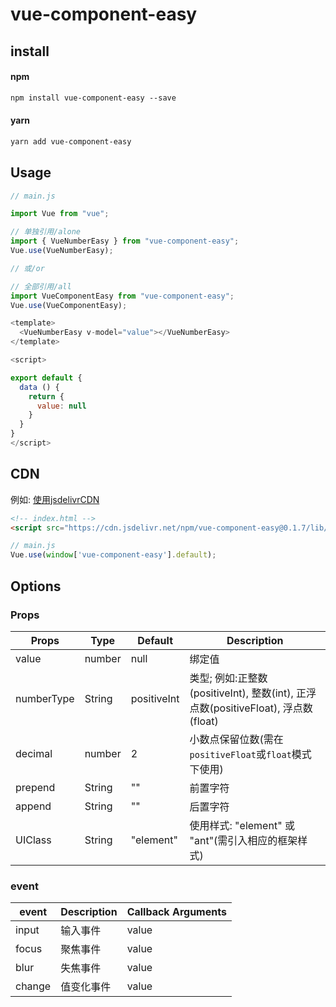 # vue-component-easy

## install

#### npm

```diff
npm install vue-component-easy --save
```

#### yarn

```diff
yarn add vue-component-easy
```

## Usage

```js
// main.js

import Vue from "vue";

// 单独引用/alone
import { VueNumberEasy } from "vue-component-easy";
Vue.use(VueNumberEasy);

// 或/or

// 全部引用/all
import VueComponentEasy from "vue-component-easy";
Vue.use(VueComponentEasy);
```

```js
<template>
  <VueNumberEasy v-model="value"></VueNumberEasy>
</template>

<script>

export default {
  data () {
    return {
      value: null
    }
  }
}
</script>
```

## CDN
例如: [使用jsdelivrCDN](https://www.jsdelivr.com/package/npm/vue-component-easy "使用jsdelivrCDN")
```html
<!-- index.html -->
<script src="https://cdn.jsdelivr.net/npm/vue-component-easy@0.1.7/lib/vue-component-easy.umd.min.js"></script>
```
```js
// main.js
Vue.use(window['vue-component-easy'].default);
```

## Options

### Props

| Props      | Type   | Default     | Description |
| ---------- | ------ | ----------- | ----------- |
| value      | number | null        | 绑定值 |
| numberType | String | positiveInt | 类型; 例如:正整数(positiveInt), 整数(int), 正浮点数(positiveFloat), 浮点数(float) |
| decimal    | number | 2          | 小数点保留位数(需在`positiveFloat`或`float`模式下使用) |
| prepend    | String | ""          | 前置字符 |
| append     | String | ""          | 后置字符 |
| UIClass    | String | "element"   | 使用样式: "element" 或 "ant"(需引入相应的框架样式) |

### event

| event  | Description | Callback Arguments |
| ------ | ----------- | ------------------ |
| input  | 输入事件    | value              |
| focus  | 聚焦事件    | value              |
| blur   | 失焦事件    | value              |
| change | 值变化事件  | value              |
